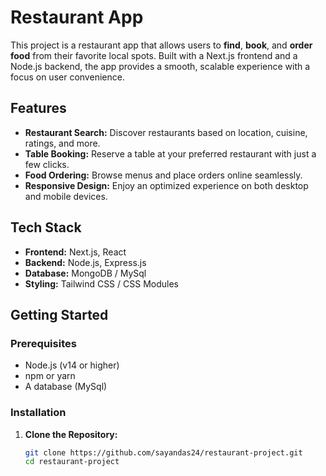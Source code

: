 # Restaurant App

This project is a restaurant app that allows users to **find**, **book**, and **order food** from their favorite local spots. Built with a Next.js frontend and a Node.js backend, the app provides a smooth, scalable experience with a focus on user convenience.

## Features

- **Restaurant Search:** Discover restaurants based on location, cuisine, ratings, and more.
- **Table Booking:** Reserve a table at your preferred restaurant with just a few clicks.
- **Food Ordering:** Browse menus and place orders online seamlessly.
- **Responsive Design:** Enjoy an optimized experience on both desktop and mobile devices.

## Tech Stack

- **Frontend:** Next.js, React
- **Backend:** Node.js, Express.js
- **Database:** MongoDB / MySql  
- **Styling:** Tailwind CSS / CSS Modules  

## Getting Started

### Prerequisites

- Node.js (v14 or higher)
- npm or yarn
- A database (MySql) 

### Installation

1. **Clone the Repository:**

   ```bash
   git clone https://github.com/sayandas24/restaurant-project.git
   cd restaurant-project
